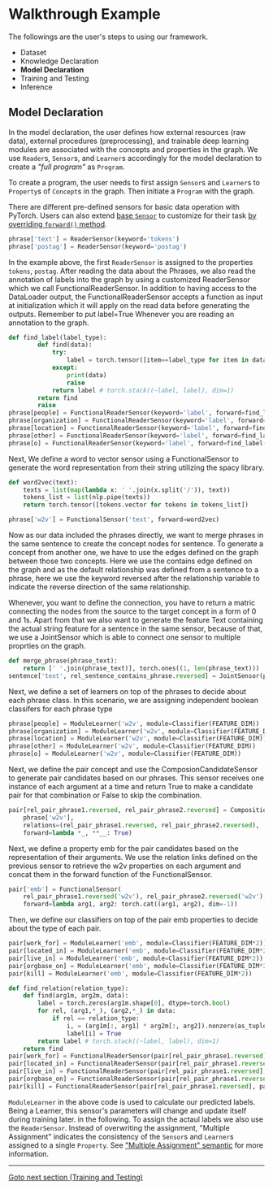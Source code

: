 # Walkthrough Example

The followings are the user's steps to using our framework.

- Dataset
- Knowledge Declaration
- **Model Declaration**
- Training and Testing
- Inference

## Model Declaration


In the model declaration, the user defines how external resources (raw data), external procedures (preprocessing), and trainable deep learning modules are associated with the concepts and properties in the graph.
We use `Reader`s, `Sensor`s, and `Learner`s accordingly for the model declaration to create a *"full program"* as `Program`.

To create a program, the user needs to first assign `Sensor`s and `Learner`s to `Property`s of `Concept`s in the graph. Then initiate a `Program` with the graph.

There are different pre-defined sensors for basic data operation with PyTorch. Users can also extend [base `Sensor`](./Technical%20API/Sensor/Class%20Sensor.md#TorchSensor) to customize for their task [by overriding `forward()` method](developer/MODEL.md#overriding-forward).

```python
phrase['text'] = ReaderSensor(keyword='tokens')
phrase['postag'] = ReaderSensor(keyword='postag')
```

In the example above, the first `ReaderSensor` is assigned to the properties `tokens`, `postag`. After reading the data about the Phrases, we also read the annotation of labels into the graph by using a customized ReaderSensor which we call FunctionalReaderSensor. In addition to having access to the DataLoader output, the FunctionalReaderSensor accepts a function as input at initialization which it will apply on the read data before generating the outputs. Remember to put label=True Whenever you are reading an annotation to the graph.

```python
def find_label(label_type):
        def find(data):
            try:
                label = torch.tensor([item==label_type for item in data])
            except:
                print(data)
                raise
            return label # torch.stack((~label, label), dim=1)
        return find
        raise
phrase[people] = FunctionalReaderSensor(keyword='label', forward=find_label('Peop'), label=True)
phrase[organization] = FunctionalReaderSensor(keyword='label', forward=find_label('Org'), label=True)
phrase[location] = FunctionalReaderSensor(keyword='label', forward=find_label('Loc'), label=True)
phrase[other] = FunctionalReaderSensor(keyword='label', forward=find_label('Other'), label=True)
phrase[o] = FunctionalReaderSensor(keyword='label', forward=find_label('O'), label=True)
```

Next, We define a word to vector sensor using a FunctionalSensor to generate the word representation from their string utilizing the spacy library.

```python
def word2vec(text):
    texts = list(map(lambda x: ' '.join(x.split('/')), text))
    tokens_list = list(nlp.pipe(texts))
    return torch.tensor([tokens.vector for tokens in tokens_list])

phrase['w2v'] = FunctionalSensor('text', forward=word2vec)
```
Now as our data included the phrases directly, we want to merge phrases in the same sentence to create the concept nodes for sentence. To generate a concept from another one, we have to use the edges defined on the graph between those two concepts. Here we use the contains edge defined on the graph and as the default relationship was defined from a sentence to a phrase, here we use the keyword reversed after the relationship variable to indicate the reverse direction of the same relationship.

Whenever, you want to define the connection, you have to return a matric connecting the nodes from the source to the target concept in a form of 0 and 1s. Apart from that we also want to generate the feature Text containing the actual string feature for a sentence in the same sensor, because of that, we use a JointSensor which is able to connect one sensor to multiple proprties on the graph.

```python
def merge_phrase(phrase_text):
    return [' '.join(phrase_text)], torch.ones((1, len(phrase_text)))
sentence['text', rel_sentence_contains_phrase.reversed] = JointSensor(phrase['text'], forward=merge_phrase)
```

Next, we define a set of learners on top of the phrases to decide about each phrase class. In this scenario, we are assigning independent boolean classifers for each phrase type

```python
phrase[people] = ModuleLearner('w2v', module=Classifier(FEATURE_DIM))
phrase[organization] = ModuleLearner('w2v', module=Classifier(FEATURE_DIM))
phrase[location] = ModuleLearner('w2v', module=Classifier(FEATURE_DIM))
phrase[other] = ModuleLearner('w2v', module=Classifier(FEATURE_DIM))
phrase[o] = ModuleLearner('w2v', module=Classifier(FEATURE_DIM))
```

Next, we define the pair concept and use the ComposionCandidateSensor to generate pair candidates based on our phrases. This sensor receives one instance of each argument at a time and return True to make a candidate pair for that combination or False to skip the combination.

```python
pair[rel_pair_phrase1.reversed, rel_pair_phrase2.reversed] = CompositionCandidateSensor(
    phrase['w2v'],
    relations=(rel_pair_phrase1.reversed, rel_pair_phrase2.reversed),
    forward=lambda *_, **__: True)
```

Next, we define a property emb for the pair candidates based on the representation of their arguments. We use the relation links defined on the previous sensor to retrieve the w2v properties on each argument and concat them in the forward function of the FunctionalSensor.


```python
pair['emb'] = FunctionalSensor(
    rel_pair_phrase1.reversed('w2v'), rel_pair_phrase2.reversed('w2v'),
    forward=lambda arg1, arg2: torch.cat((arg1, arg2), dim=-1))
```

Then, we define our classifiers on top of the pair emb properties to decide about the type of each pair.

```python
pair[work_for] = ModuleLearner('emb', module=Classifier(FEATURE_DIM*2))
pair[located_in] = ModuleLearner('emb', module=Classifier(FEATURE_DIM*2))
pair[live_in] = ModuleLearner('emb', module=Classifier(FEATURE_DIM*2))
pair[orgbase_on] = ModuleLearner('emb', module=Classifier(FEATURE_DIM*2))
pair[kill] = ModuleLearner('emb', module=Classifier(FEATURE_DIM*2))

def find_relation(relation_type):
    def find(arg1m, arg2m, data):
        label = torch.zeros(arg1m.shape[0], dtype=torch.bool)
        for rel, (arg1,*_), (arg2,*_) in data:
            if rel == relation_type:
                i, = (arg1m[:, arg1] * arg2m[:, arg2]).nonzero(as_tuple=True)
                label[i] = True
        return label # torch.stack((~label, label), dim=1)
    return find
pair[work_for] = FunctionalReaderSensor(pair[rel_pair_phrase1.reversed], pair[rel_pair_phrase2.reversed], keyword='relation', forward=find_relation('Work_For'), label=True)
pair[located_in] = FunctionalReaderSensor(pair[rel_pair_phrase1.reversed], pair[rel_pair_phrase2.reversed], keyword='relation', forward=find_relation('Located_In'), label=True)
pair[live_in] = FunctionalReaderSensor(pair[rel_pair_phrase1.reversed], pair[rel_pair_phrase2.reversed], keyword='relation', forward=find_relation('Live_In'), label=True)
pair[orgbase_on] = FunctionalReaderSensor(pair[rel_pair_phrase1.reversed], pair[rel_pair_phrase2.reversed], keyword='relation', forward=find_relation('OrgBased_In'), label=True)
pair[kill] = FunctionalReaderSensor(pair[rel_pair_phrase1.reversed], pair[rel_pair_phrase2.reversed], keyword='relation', forward=find_relation('Kill'), label=True)
```

`ModuleLearner` in the above code is used to calculate our predicted labels. Being a Learner, this sensor's parameters will change and update itself during training later. in the following. To assign the actaul labels we also use the `ReaderSensor`. Instead of overwriting the assignment, "Multiple Assignment" indicates the consistency of the `Sensor`s and `Learner`s assigned to a single `Property`. See ["Multiple Assignment" semantic](./developer/MODEL.md#multiple-assigment-convention) for more information.

____
[Goto next section (Training and Testing)](Training%20and%20Testing.md)
